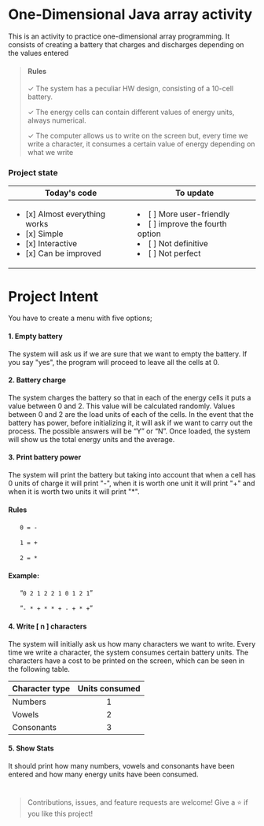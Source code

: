 # One-Dimensional Java array activity
This is an activity to practice one-dimensional array programming. It consists of creating a battery that charges and discharges depending on the values entered

> **<h4>Rules</h4>**
> 
> &check; The system has a peculiar HW design, consisting of a 10-cell battery.
>
> &check; The energy cells can contain different values of energy units, always numerical.
> 
> &check; The computer allows us to write on the screen but, every time we write a character, it consumes a certain value of energy depending on what we write
> 

### Project state
| Today's code  | To update |
| ------------- | ------------- |
|  <ul><li>[x] Almost everything works</li><li>[x] Simple</li><li>[x] Interactive</li><li>[x] Can be improved</li></ul>  | <li>[ ] More user-friendly</li><li>[ ] improve the fourth option</li><li>[ ] Not definitive</li><li>[ ] Not perfect</li>  |

# Project Intent
You have to create a menu with five options;

<h4>1. Empty battery</h4>

The system will ask us if we are sure that we want to empty the battery. If you say "yes", the program will proceed to leave all the cells at 0.

<h4>2. Battery charge</h4>

The system charges the battery so that in each of the energy cells it puts a value between 0 and 2. This value will be calculated randomly. 
Values between 0 and 2 are the load units of each of the cells. In the event that the battery has power, before initializing it, it will ask if we want to carry out the process. The possible answers will be “Y” or “N”.
Once loaded, the system will show us the total energy units and the average.

<h4>3. Print battery power</h4>

The system will print the battery but taking into account that when a cell has 0 units of charge it will print "-", when it is worth one unit it will print "+" and when it is worth two units it will print "*".

<h4>Rules</h4>

&nbsp;&nbsp;&nbsp;&nbsp;&nbsp;&nbsp;```0 = -```

&nbsp;&nbsp;&nbsp;&nbsp;&nbsp;&nbsp;```1 = +```

&nbsp;&nbsp;&nbsp;&nbsp;&nbsp;&nbsp;```2 = *```

<h4>Example:</h4>

&nbsp;&nbsp;&nbsp;&nbsp;&nbsp;&nbsp;“``` 0 2 1 2 2 1 0 1 2 1 ```”

&nbsp;&nbsp;&nbsp;&nbsp;&nbsp;&nbsp;“```- * + * * + - + * +```”

<h4>4. Write [ n ] characters</h4>

The system will initially ask us how many characters we want to write. Every time we write a character, the system consumes certain battery units. The characters have a cost to be printed on the screen, which can be seen in the following table.

<div align = "center">
 
| Character type  | Units consumed |
| -------------   | :-------------:|
| Numbers         |       1        |
| Vowels          |       2        |
| Consonants      |       3        |

</div>

<h4>5. Show Stats</h4>

It should print how many numbers, vowels and consonants have been entered and how many energy units have been consumed.



#
>Contributions, issues, and feature requests are welcome!
>Give a ⭐️ if you like this project!

